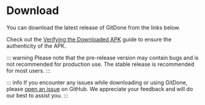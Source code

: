 <script setup>
import DownloadRelease from "./DownloadRelease.vue";
</script>

# Download

You can download the latest release of GitDone from the links below.

<DownloadRelease />

Check out the [Verifying the Downloaded APK](./verify) guide to ensure the authenticity of the APK.

::: warning
Please note that the pre-release version may contain bugs and is not recommended for production use. The stable release is recommended for most users.
:::

::: info
If you encounter any issues while downloading or using GitDone, please [open an issue](https://github.com/RubberDuckCrew/gitdone/issues/new/choose) on GitHub. We appreciate your feedback and will do our best to assist you.
:::
